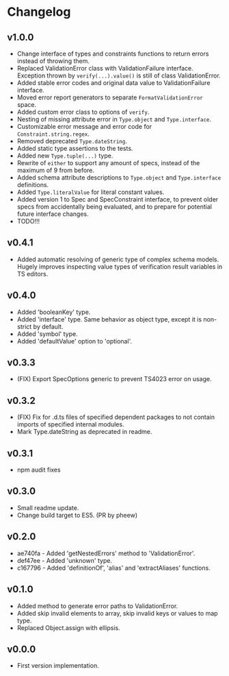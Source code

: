 # Changelog

## v1.0.0
* Change interface of types and constraints  functions to return errors instead of throwing them.
* Replaced ValidationError class with ValidationFailure interface. Exception thrown by `verify(...).value()` is still of class ValidationError.
* Added stable error codes and original data value to ValidationFailure interface.
* Moved error report generators to separate `FormatValidationError` space.
* Added custom error class to options of `verify`.
* Nesting of missing attribute error in `Type.object` and `Type.interface`.
* Customizable error message and error code for `Constraint.string.regex`.
* Removed deprecated `Type.dateString`.
* Added static type assertions to the tests.
* Added new `Type.tuple(...)` type.
* Rewrite of `either` to support any amount of specs, instead of the maximum of 9 from before.
* Added schema attribute descriptions to `Type.object` and `Type.interface` definitions.
* Added `Type.literalValue` for literal constant values.
* Added version 1 to Spec and SpecConstraint interface, to prevent older specs from accidentally being evaluated, and to prepare for potential future interface changes.
* TODO!!!

## v0.4.1
* Added automatic resolving of generic type of complex schema models. Hugely improves inspecting value types of verification result variables in TS editors.

## v0.4.0
* Added 'booleanKey' type.
* Added 'interface' type. Same behavior as object type, except it is non-strict by default.
* Added 'symbol' type.
* Added 'defaultValue' option to 'optional'.

## v0.3.3
* (FIX) Export SpecOptions generic to prevent TS4023 error on usage.

## v0.3.2
* (FIX) Fix for .d.ts files of specified dependent packages to not contain imports of specified internal modules.
* Mark Type.dateString as deprecated in readme.

## v0.3.1
* npm audit fixes

## v0.3.0
* Small readme update.
* Change build target to ES5. (PR by pheew)

## v0.2.0
* ae740fa - Added 'getNestedErrors' method to 'ValidationError'.
* def47ee - Added 'unknown' type.
* c167796 - Added 'definitionOf', 'alias' and 'extractAliases' functions.

## v0.1.0
* Added method to generate error paths to ValidationError.
* Added skip invalid elements to array, skip invalid keys or values to map type.
* Replaced Object.assign with ellipsis.

## v0.0.0
* First version implementation.

